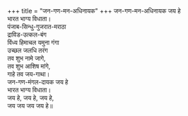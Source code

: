 +++
title = "जन-गण-मन-अधिनायक"
+++
जन-गण-मन-अधिनायक जय हे  
भारत भाग्य विधाता।  
पंजाब-सिन्धु-गुजरात-मराठा  
द्राविड-उत्कल-बंग  
विंध्य हिमाचल यमुना गंगा  
उच्छल जलधि तरंग  
तव शुभ नामे जागे,  
तव शुभ आशिष मांगे,  
गाहे तव जय-गाथा।  
जन-गण-मंगल-दायक जय हे  
भारत भाग्य विधाता।  
जय हे, जय हे, जय हे,  
जय जय जय जय हे॥
